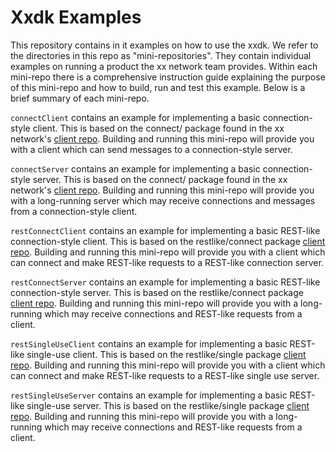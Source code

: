 # Xxdk Examples

This repository contains in it examples on how to use the xxdk. 
We refer to the directories in this repo as "mini-repositories". They contain
individual examples on running a product the xx network team provides. Within
each mini-repo there is a comprehensive instruction guide explaining the purpose
of this mini-repo and how to build, run and test this example. Below is a brief 
summary of each mini-repo.

`connectClient` contains an example for implementing a basic connection-style client. 
This is based on the connect/ package found in the xx network's 
[client repo](https://git.xx.network/elixxir/client/-/tree/release/connect).
Building and running this mini-repo will provide you with a client which can send messages 
to a connection-style server.

`connectServer` contains an example for implementing a basic connection-style server.
This is based on the connect/ package found in the xx network's
[client repo](https://git.xx.network/elixxir/client/-/tree/release/connect). 
Building and running this mini-repo will provide you with a long-running server which may receive
connections and messages from a connection-style client.

`restConnectClient` contains an example for implementing a basic REST-like 
connection-style client. This is based on the restlike/connect package
[client repo](https://git.xx.network/elixxir/client/-/tree/release/restlike/connect).
Building and running this mini-repo will provide you with a client which can connect and 
make REST-like requests to a REST-like connection server.

`restConnectServer` contains an example for implementing a basic REST-like
connection-style server. This is based on the restlike/connect package
[client repo](https://git.xx.network/elixxir/client/-/tree/release/restlike/connect).
Building and running this mini-repo will provide you with a long-running which may
receive connections and REST-like requests from a client.

`restSingleUseClient` contains an example for implementing a basic REST-like
single-use client. This is based on the restlike/single package
[client repo](https://git.xx.network/elixxir/client/-/tree/release/restlike/single).
Building and running this mini-repo will provide you with a client which can connect and
make REST-like requests to a REST-like single use server.

`restSingleUseServer` contains an example for implementing a basic REST-like
single-use server. This is based on the restlike/single package
[client repo](https://git.xx.network/elixxir/client/-/tree/release/restlike/single).
Building and running this mini-repo will provide you with a long-running which may
receive connections and REST-like requests from a client.


